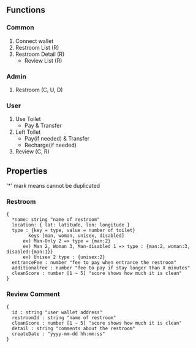 ## Functions

### Common

1. Connect wallet
2. Restroom List (R)
3. Restroom Detail (R)
   - Review List (R)

### Admin

1. Restroom (C, U, D)

### User

1. Use Toilet
   - Pay & Transfer
2. Left Toilet
   - Pay(if needed) & Transfer
   - Recharge(if needed)
3. Review (C, R)

## Properties

'\*' mark means cannot be duplicated

### Restroom

```
{
  *name: string "name of restroom"
  location: { lat: latitude, lon: longitude }
  type : {key = type, value = number of toilet}
        keys [man, woman, unisex, disabled]
      ex) Man-Only 2 => type = {man:2}
      ex) Man 2, Woman 3, Man-disabled 1 => type : {man:2, woman:3, disabled:{man:1}}
      ex) Unisex 2 type : {unisex:2}
  entranceFee : number "fee to pay when entrance the restroom"
  additionalFee : number "fee to pay if stay longer than X minutes"
  cleanScore : number [1 ~ 5] "score shows how much it is clean"
}
```

### Review Comment

```
{
  id : string "user wallet address"
  restroomId : string "name of restroom"
  cleanScore : number [1 ~ 5] "score shows how much it is clean"
  detail : string "comments about the restroom"
  createDate : "yyyy-mm-dd hh:mm:ss"
}
```
